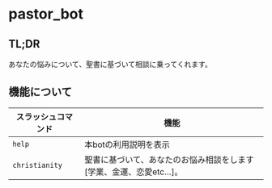 # pastor_bot
## TL;DR
あなたの悩みについて、聖書に基づいて相談に乗ってくれます。

## 機能について
| スラッシュコマンド | 機能 |
| --- | --- |
| `help` | 本botの利用説明を表示 |
| `christianity` | 聖書に基づいて、あなたのお悩み相談をします[学業、金運、恋愛etc…]。 |
